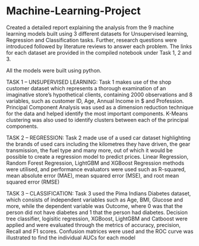 # Machine-Learning-Project
Created a detailed report explaining the analysis from the 9 machine learning models built using 3 different datasets for Unsupervised learning, Regression and Classification tasks. Further, research questions were introduced followed by literature reviews to answer each problem. The links for each dataset are provided in the compiled notebook under Task 1, 2 and 3.

All the models were built using python.


TASK 1 – UNSUPERVISED LEARNING:
Task 1 makes use of the shop customer dataset which represents a thorough examination of an imaginative store’s hypothetical clients, containing 2000 observations and 8 variables, such as customer ID, Age, Annual Income in $ and Profession. Principal Component Analysis was used as a dimension reduction technique for the data and helped identify the most important components. K-Means clustering was also used to identify clusters between each of the principal components.

TASK 2 – REGRESSION:
Task 2 made use of a used car dataset highlighting the brands of used cars including the kilometres they have driven, the gear transmission, the fuel type and many more, out of which it would be possible to create a regression model to predict prices. Linear Regression, Random Forest Regression, LightGBM and XGBoost Regression methods were utilised, and performance evaluators were used such as R-squared, mean absolute error (MAE), mean squared error (MSE), and root mean squared error (RMSE)

TASK 3 – CLASSIFICATION:
Task 3 used the Pima Indians Diabetes dataset, which consists of independent variables such as Age, BMI, Glucose and more, while the dependent variable was Outcome, where 0 was that the person did not have diabetes and 1 that the person had diabetes. Decision tree classifier, logisitic regression, XGBoost, LightGBM and Catboost were applied and were evaluated through the metrics of accuracy, precision, Recall and F1 scores. Confusion matrices were used and the ROC curve was illustrated to find the individual AUCs for each model
